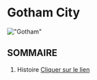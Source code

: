 # Gotham City
!["Gotham"](https://www.urban-comics.com/wp-content/uploads/2020/07/batmansilence2.jpg)
## SOMMAIRE
1. Histoire
[Cliquer sur le lien](https://jsuprice.github.io/Gotham/)
